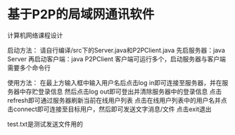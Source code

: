 # 基于P2P的局域网通讯软件
计算机网络课程设计

启动方法：
请自行编译/src下的Server.java和P2PClient.java
先启服务器：java Server
再启动客户端：java P2PClient
客户端可运行多个，启动服务器与客户端需要多个命令行

使用方法：
在最上方输入框中输入用户名后点击log in即可连接至服务器，并在服务器中存贮登录信息
然后点击log out即可登出并清除服务器中的登录信息
点击refresh即可通过服务器刷新当前在线用户列表
点击在线用户列表中的用户名并点击connect即可连接至目标用户，然后即可发送文字消息/文件
点击exit退出

test.txt是测试发送文件用的
